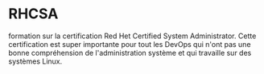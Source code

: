 # RHCSA
formation sur la certification Red Het Certified System Administrator. Cette certification est super importante pour tout les DevOps qui n'ont pas une bonne compréhension de l'administration système et qui travaille sur des systèmes Linux.
